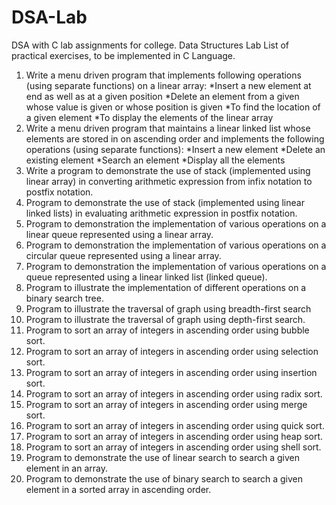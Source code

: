 # DSA-Lab
DSA with C lab assignments for college.
Data Structures Lab List of practical exercises, to be implemented in C Language.
1. Write a menu driven program that implements following operations (using separate functions) on a linear array:
*Insert a new element at end as well as at a given position
*Delete an element from a given whose value is given or whose position is given
*To find the location of a given element
*To display the elements of the linear array
2. Write a menu driven program that maintains a linear linked list whose elements are stored in on ascending order and implements the following operations (using separate functions):
*Insert a new element
*Delete an existing element
*Search an element
*Display all the elements
3. Write a program to demonstrate the use of stack (implemented using linear array) in converting arithmetic expression from infix notation to postfix notation.
4. Program to demonstrate the use of stack (implemented using linear linked lists) in evaluating arithmetic expression in postfix notation.
5. Program to demonstration the implementation of various operations on a linear queue represented using a linear array.
6. Program to demonstration the implementation of various operations on a circular queue represented using a linear array.
7. Program to demonstration the implementation of various operations on a queue represented using a linear linked list (linked queue).
8. Program to illustrate the implementation of different operations on a binary search tree.
9. Program to illustrate the traversal of graph using breadth-first search
10. Program to illustrate the traversal of graph using depth-first search.
11. Program to sort an array of integers in ascending order using bubble sort.
12. Program to sort an array of integers in ascending order using selection sort.
13. Program to sort an array of integers in ascending order using insertion sort.
14. Program to sort an array of integers in ascending order using radix sort.
15. Program to sort an array of integers in ascending order using merge sort.
16. Program to sort an array of integers in ascending order using quick sort.
17. Program to sort an array of integers in ascending order using heap sort.
18. Program to sort an array of integers in ascending order using shell sort.
19. Program to demonstrate the use of linear search to search a given element in an array.
20. Program to demonstrate the use of binary search to search a given element in a sorted array in ascending order.
